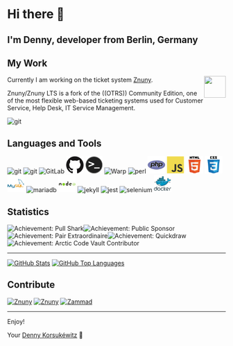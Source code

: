 # Hi there 👋

## I'm Denny, developer from Berlin, Germany

## My Work

<img align="right" width="50" height="50" src="https://raw.githubusercontent.com/dennykorsukewitz/VSCode-Znuny/dev/doc/images/icon.png">

Currently I am working on the ticket system [Znuny](https://www.znuny.org/).

Znuny/Znuny LTS is a fork of the ((OTRS)) Community Edition, one of the most flexible web-based ticketing systems used for Customer Service, Help Desk, IT Service Management.

<img title="Znuny" alt="git" src="https://www.znuny.org/media/pages/home/8ac2ada2fd-1679833325/otrs-community-edition-fork.png" />

## Languages and Tools

<p class="left" >
    <img title="Znuny" alt="git" class="left" width="40" height="40" src="https://raw.githubusercontent.com/dennykorsukewitz/VSCode-Znuny/dev/doc/images/icon.png" />
    <img title="Git" alt="git" class="left" width="40" height="40" src="https://www.vectorlogo.zone/logos/git-scm/git-scm-icon.svg" />
    <img title="GitLab" alt="GitLab" width="40" height="40" class="left" src="https://about.gitlab.com/images/press/logo/png/gitlab-icon-rgb.png" />
    <img title="GitHub" alt="GitHub" class="left" width="40" height="40" src="https://raw.githubusercontent.com/github/explore/78df643247d429f6cc873026c0622819ad797942/topics/github/github.png" />
    <img title="Terminal" alt="Terminal" class="left" width="40" height="40" src="https://raw.githubusercontent.com/github/explore/80688e429a7d4ef2fca1e82350fe8e3517d3494d/topics/terminal/terminal.png" />
    <img title="Warp" alt="Warp" class="left" width="40" height="40" src="https://avatars.githubusercontent.com/u/71840468?s=200&v=4" />
    <img title="Perl" alt="perl" class="left" width="40" height="40" src="https://cdn.jsdelivr.net/gh/devicons/devicon/icons/perl/perl-original.svg" />
    <img title="PHP" alt="php" class="left" width="40" height="40" src="https://raw.githubusercontent.com/devicons/devicon/master/icons/php/php-original.svg" />
    <img title="JavaScript" alt="javascript" class="left" width="40" height="40" src="https://raw.githubusercontent.com/devicons/devicon/master/icons/javascript/javascript-original.svg" />
    <img title="HTML5" alt="html5" class="left" width="40" height="40" src="https://raw.githubusercontent.com/devicons/devicon/master/icons/html5/html5-original-wordmark.svg" />
    <img title="CSS3" alt="css3" class="left" width="40" height="40" src="https://raw.githubusercontent.com/devicons/devicon/master/icons/css3/css3-original-wordmark.svg" />
    <img title="Mysql" alt="mysql" class="left" width="40" height="40" src="https://raw.githubusercontent.com/devicons/devicon/master/icons/mysql/mysql-original-wordmark.svg" />
    <img title="Mariadb" alt="mariadb" class="left" width="40" height="40" src="https://www.vectorlogo.zone/logos/mariadb/mariadb-icon.svg" />
    <img title="Nodejs" alt="nodejs" class="left" width="40" height="40" src="https://raw.githubusercontent.com/devicons/devicon/master/icons/nodejs/nodejs-original-wordmark.svg" />
    <img title="Jekyll" alt="jekyll" class="left" width="40" height="40" src="https://www.vectorlogo.zone/logos/jekyllrb/jekyllrb-icon.svg" />
    <img title="Jest" alt="jest" class="left" width="40" height="40" src="https://www.vectorlogo.zone/logos/jestjsio/jestjsio-icon.svg" />
    <img title="Selenium" alt="selenium" class="left" width="40" height="40" src="https://avatars.githubusercontent.com/u/983927?s=48&v=4" />
    <img title="Docker" alt="docker" class="left" width="40" height="40" src="https://raw.githubusercontent.com/devicons/devicon/master/icons/docker/docker-original-wordmark.svg" />
</p>

## Statistics

<img src="https://github.githubassets.com/images/modules/profile/achievements/pull-shark-default.png" width="128" alt="Achievement: Pull Shark" data-view-component="true" class="achievement-badge-card"><img src="https://github.githubassets.com/images/modules/profile/achievements/public-sponsor-default.png" width="128" alt="Achievement: Public Sponsor" data-view-component="true" class="achievement-badge-card"><img src="https://github.githubassets.com/images/modules/profile/achievements/pair-extraordinaire-default.png" width="128" alt="Achievement: Pair Extraordinaire" data-view-component="true" class="achievement-badge-card"><img src="https://github.githubassets.com/images/modules/profile/achievements/quickdraw-default--light-medium.png" width="128" alt="Achievement: Quickdraw" data-view-component="true" class="achievement-badge-card"><img src="https://github.githubassets.com/images/modules/profile/achievements/arctic-code-vault-contributor-default.png" width="128" alt="Achievement: Arctic Code Vault Contributor" data-view-component="true" class="achievement-badge-card">

<hr>

[![GitHub Stats](https://ghrs.vercel.app/api?username=dennykorsukewitz&show_icons=true&include_all_commits=true&theme=transparent)](https://github.com/dennykorsukewitz)
[![GitHub Top Languages](https://ghrs.vercel.app/api/top-langs/?username=dennykorsukewitz&theme=transparent)](https://github.com/dennykorsukewitz)

## Contribute

[![Znuny](https://ghrs.vercel.app/api/pin/?username=karldaeubel&repo=PenAndPaperFloorplanner&theme=transparent)](https://github.com/karldaeubel/PenAndPaperFloorplanner)
[![Znuny](https://ghrs.vercel.app/api/pin/?username=znuny&repo=znuny&theme=transparent)](https://github.com/znuny/znuny)
[![Zammad](https://ghrs.vercel.app/api/pin/?username=zammad&repo=zammad&theme=transparent)](https://github.com/zammad/zammad)

<hr>

Enjoy!

Your [Denny Korsukéwitz](https://github.com/dennykorsukewitz) 🚀
